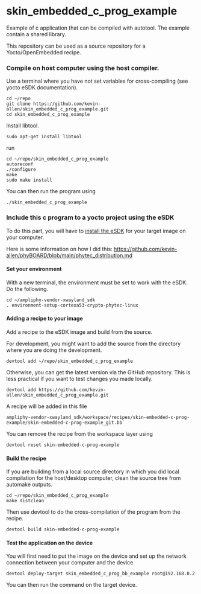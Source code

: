 skin_embedded_c_prog_example
==========

Example of c application that can be compiled with autotool. The example contain a shared library.

This repository can be used as a source repository for a Yocto/OpenEmbedded recipe.


### Compile on host computer using the host compiler.

Use a terminal where you have not set variables for cross-compiling (see yocto eSDK documentation).

```
cd ~/repo
git clone https://github.com/kevin-allen/skin_embedded_c_prog_example.git
cd skin_embedded_c_prog_example
```


Install libtool.

```
sudo apt-get install libtool
```

run

```
cd ~/repo/skin_embedded_c_prog_example
autoreconf
./configure 
make
sudo make install
```

You can then run the program using 
```
./skin_embedded_c_prog_example
```

### Include this c program to a yocto project using the eSDK

To do this part, you will have to [install the eSDK](https://github.com/kevin-allen/phyBOARD/blob/main/yocto_eSDK.md) for your target image on your computer.

Here is some information on how I did this: https://github.com/kevin-allen/phyBOARD/blob/main/phytec_distribution.md

#### Set your environment

With a new terminal, the environment must be set to work with the eSDK. Do the following.

```
cd ~/ampliphy-vendor-xwayland_sdk
. environment-setup-cortexa53-crypto-phytec-linux
```

#### Adding a recipe to your image

Add a recipe to the eSDK image and build from the source.

For development, you might want to add the source from the directory where you are doing the development.

```
devtool add ~/repo/skin_embedded_c_prog_example
```

Otherwise, you can get the latest version via the GitHub repository. This is less practical if you want to test changes you made locally.

```
devtool add https://github.com/kevin-allen/skin_embedded_c_prog_example.git
```

A recipe will be added in this file 

```
ampliphy-vendor-xwayland_sdk/workspace/recipes/skin-embedded-c-prog-example/skin-embedded-c-prog-example_git.bb`
```
 
You can remove the recipe from the workspace layer using

```
devtool reset skin-embedded-c-prog-example
```



#### Build the recipe

If you are building from a local source directory in which you did local compilation for the host/desktop computer, clean the source tree from automake outputs. 

```
cd ~/repo/skin_embedded_c_prog_example
make distclean
```

Then use devtool to do the cross-compilation of the program from the recipe.
```
devtool build skin-embedded-c-prog-example
```

#### Test the application on the device

You will first need to put the image on the device and set up the network connection between your computer and the device.


```
devtool deploy-target skin_embedded_c_prog_bb_example root@192.168.0.2
```

You can then run the command on the target device.

